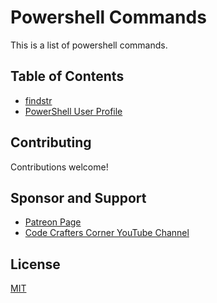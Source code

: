 # Powershell Commands

This is a list of powershell commands.

## Table of Contents

- [findstr](./findstr.md)
- [PowerShell User Profile](./powershell_user_profile.md)

## Contributing

Contributions welcome!

## Sponsor and Support

- [Patreon Page](https://www.patreon.com/codecrafterscorner)
- [Code Crafters Corner YouTube Channel](https://www.youtube.com/channel/UCZGXfClJ2l8MP0l2bMbHa6w)

## License

[MIT](https://choosealicense.com/licenses/mit/)

